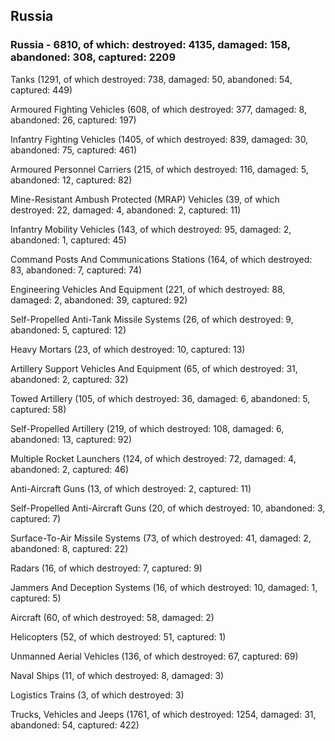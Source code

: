 
 
 ## Russia
 
 ### Russia - 6810, of which: destroyed: 4135, damaged: 158, abandoned: 308, captured: 2209

 

 

 Tanks (1291, of which destroyed: 738, damaged: 50, abandoned: 54, captured: 449)

 Armoured Fighting Vehicles (608, of which destroyed: 377, damaged: 8, abandoned: 26, captured: 197)

 Infantry Fighting Vehicles (1405, of which destroyed: 839, damaged: 30, abandoned: 75, captured: 461)

 Armoured Personnel Carriers (215, of which destroyed: 116, damaged: 5, abandoned: 12, captured: 82)

 Mine-Resistant Ambush Protected (MRAP) Vehicles (39, of which destroyed: 22, damaged: 4, abandoned: 2, captured: 11)

 Infantry Mobility Vehicles (143, of which destroyed: 95, damaged: 2, abandoned: 1, captured: 45)

 Command Posts And Communications Stations (164, of which destroyed: 83, abandoned: 7, captured: 74)

 Engineering Vehicles And Equipment (221, of which destroyed: 88, damaged: 2, abandoned: 39, captured: 92)

 Self-Propelled Anti-Tank Missile Systems (26, of which destroyed: 9, abandoned: 5, captured: 12)

 Heavy Mortars (23, of which destroyed: 10, captured: 13)

 Artillery Support Vehicles And Equipment (65, of which destroyed: 31, abandoned: 2, captured: 32)

 Towed Artillery (105, of which destroyed: 36, damaged: 6, abandoned: 5, captured: 58)

 Self-Propelled Artillery (219, of which destroyed: 108, damaged: 6, abandoned: 13, captured: 92)

 Multiple Rocket Launchers (124, of which destroyed: 72, damaged: 4, abandoned: 2, captured: 46)

 Anti-Aircraft Guns (13, of which destroyed: 2, captured: 11)

 Self-Propelled Anti-Aircraft Guns (20, of which destroyed: 10, abandoned: 3, captured: 7)

 Surface-To-Air Missile Systems (73, of which destroyed: 41, damaged: 2, abandoned: 8, captured: 22)

 Radars (16, of which destroyed: 7, captured: 9)

 Jammers And Deception Systems (16, of which destroyed: 10, damaged: 1, captured: 5)

 Aircraft (60, of which destroyed: 58, damaged: 2)

 Helicopters (52, of which destroyed: 51, captured: 1)

 Unmanned Aerial Vehicles (136, of which destroyed: 67, captured: 69)

 Naval Ships (11, of which destroyed: 8, damaged: 3)

 Logistics Trains (3, of which destroyed: 3)

 Trucks, Vehicles and Jeeps (1761, of which destroyed: 1254, damaged: 31, abandoned: 54, captured: 422)

